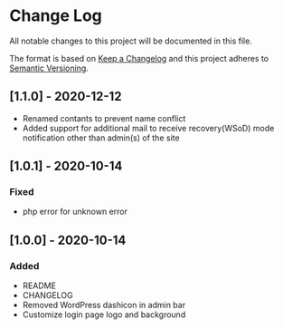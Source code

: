 # Change Log
All notable changes to this project will be documented in this file.
 
The format is based on [Keep a Changelog](http://keepachangelog.com/)
and this project adheres to [Semantic Versioning](http://semver.org/).

## [1.1.0] - 2020-12-12

- Renamed contants to prevent name conflict 
- Added support for additional mail to receive recovery(WSoD) mode notification other than admin(s) of the site

## [1.0.1] - 2020-10-14

### Fixed
- php error for unknown error

## [1.0.0] - 2020-10-14
  
### Added

- README
- CHANGELOG
- Removed WordPress dashicon in admin bar
- Customize login page logo and background